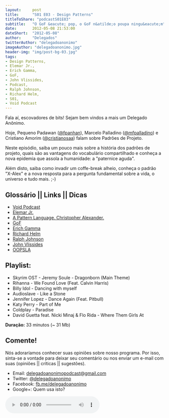 ```yaml
---
layout:     post
title:      "S01 E03 - Design Patterns"
titleToShare: "podcastS01E03"
subtitle:   "O GoF &eacute; pop, o GoF n&atilde;o poupa ningu&eacute;m"
date:       2012-05-08 21:53:00
dateShort:  "2012-05-08"
author:     "Delegados"
twitterAuthor: "delegadoanonimo"
imageAuthor: "delegadoanonimo.jpg"
header-img: "img/post-bg-03.jpg"
tags:
- Design Patterns,
- Elemar Jr.,
- Erich Gamma,
- GoF,
- John Vlissides,
- Podcast,
- Ralph Johnson,
- Richard Helm,
- S01,
- Void Podcast
---
```


<p>Fala a&iacute;, escovadores de bits! Sejam bem vindos a mais um Delegado An&ocirc;nimo.</p>
<p>Hoje, Pequeno Padawan (<a href="http://www.twitter.com/fpanhan">@fpanhan</a>), Marcelo Palladino (<a href="http://www.twitter.com/mfpalladino">@mfpalladino</a>) e Cristiano Amorim (<a href="http://www.twitter.com/cristianosaa">@cristianosaa</a>) falam sobre Padr&otilde;es de Projeto.</p>
<p>Neste epis&oacute;dio, saiba um pouco mais sobre a hist&oacute;ria dos padr&otilde;es de projeto, quais s&atilde;o as vantagens do vocabul&aacute;rio compartilhado e conhe&ccedil;a a nova epidemia que assola a humanidade: a &quot;paternice aguda&quot;.</p>
<p>Al&eacute;m disto, saiba como invadir um coffe-break alheio, conhe&ccedil;a o padr&atilde;o &quot;X-Alex&quot; e a nova resposta para a pergunta fundamental sobre a vida, o universo e tudo mais. ;-)</p>
<h2 class="section-heading">Gloss&aacute;rio || Links || Dicas</h2>
<ul>
    <li>
        <a href="http://voidpodcast.com/" target="_blank">Void Podcast</a>
    </li>
    <li>
        <a href="http://elemarjr.net/" target="_blank">Elemar Jr.</a>
    </li>
    <li>
        <a href="http://www.patternlanguage.com/" target="_blank">A Pattern Language. Christopher Alexander.</a>
    </li>
    <li>
        <a href="http://en.wikipedia.org/wiki/Design_Patterns" target="_blank">GoF</a>
    </li>
    <li>
        <a href="http://en.wikipedia.org/wiki/Erich_Gamma" target="_blank">Erich Gamma</a>
    </li>
    <li>
        <a href="http://c2.com/cgi/wiki?RichardHelm" target="_blank">Richard Helm</a>
    </li>
    <li>
        <a href="http://en.wikipedia.org/wiki/Ralph_Johnson_%28computer_scientist%29" target="_blank">Ralph Johnson</a>
    </li>
    <li>
        <a href="http://en.wikipedia.org/wiki/John_Vlissides" target="_blank">John Vlissides</a>
    </li>
    <li>
        <a href="http://en.wikipedia.org/wiki/OOPSLA" target="_blank">OOPSLA</a>
    </li>
</ul>
<h2 class="section-heading">Playlist:</h2>
<ul>
    <li>Skyrim OST - Jeremy Soule - Dragonborn (Main Theme)</li>
    <li>Rihanna - We Found Love (Feat. Calvin Harris)</li>
    <li>Billy Idol - Dancing with myself</li>
    <li>Audioslave - Like a Stone</li>
    <li>Jennifer Lopez - Dance Again (Feat. Pitbull)</li>
    <li>Katy Perry - Part of Me</li>
    <li>Coldplay - Paradise</li>
    <li>David Guetta feat. Nicki Minaj & Flo Rida - Where Them Girls At</li>
</ul>

<p><strong>Dura&ccedil;&atilde;o:</strong> 33 minutos (~ 31 Mb)</p>

<h2 class="section-heading">Comente!</h2>
<p>
    N&oacute;s adorar&iacute;amos conhecer suas opini&otilde;es sobre nosso programa. Por isso, sinta-se a vontade para deixar seu coment&aacute;rio ou nos enviar um e-mail com suas (opini&otilde;es || cr&iacute;ticas || sugest&otilde;es).
</p>
<ul>
    <li>Email: <a href="mailto:delegadoanonimopodcast@gmail.com">delegadoanonimopodcast@gmail.com</a></li>
    <li>Twitter: <a href="http://www.twitter.com/delegadoanonimo">@delegadoanonimo</a></li>
    <li>Facebook: <a href="http://www.facebook.com/delegadoanonimo">fb.me/delegadoanonimo</a></li>
    <li>Google+: Quem usa isto?</li>
</ul>
<p>
    <audio controls>
        <source src="http://media.blubrry.com/delegadoanonimo/www.archive.org/download/S01E03-PadresDeProjeto/03DelegadoAnonimoS01E03-DesignPatterns.mp3" type="audio/mpeg">
        Aparentemente seu browser n&atilde;o suporta &aacute;udio.
    </audio>
</p>
